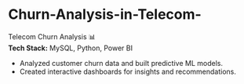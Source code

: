 # Churn-Analysis-in-Telecom-
Telecom Churn Analysis 📊  
**Tech Stack:** MySQL, Python, Power BI  
- Analyzed customer churn data and built predictive ML models.  
- Created interactive dashboards for insights and recommendations.  
